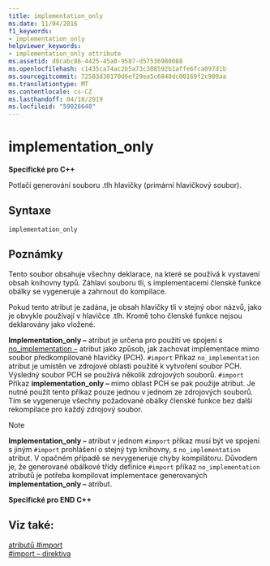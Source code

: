 ```yaml
---
title: implementation_only
ms.date: 11/04/2016
f1_keywords:
- implementation_only
helpviewer_keywords:
- implementation_only attribute
ms.assetid: d8cabc86-4425-45a0-9587-d57536980088
ms.openlocfilehash: c1435ca74ac2b5a73c308592b1affe6fca097d1b
ms.sourcegitcommit: 72583d30170d6ef29ea5c6848dc00169f2c909aa
ms.translationtype: MT
ms.contentlocale: cs-CZ
ms.lasthandoff: 04/18/2019
ms.locfileid: "59026648"
---
```

# <a name="implementationonly"></a>implementation_only
**Specifické pro C++**

Potlačí generování souboru .tlh hlavičky (primární hlavičkový soubor).

## <a name="syntax"></a>Syntaxe

```
implementation_only
```

## <a name="remarks"></a>Poznámky

Tento soubor obsahuje všechny deklarace, na které se používá k vystavení obsah knihovny typů. Záhlaví souboru tli, s implementacemi členské funkce obálky se vygeneruje a zahrnout do kompilace.

Pokud tento atribut je zadána, je obsah hlavičky tli v stejný obor názvů, jako je obvykle používají v hlavičce .tlh. Kromě toho členské funkce nejsou deklarovány jako vložené.

**Implementation_only –** atribut je určena pro použití ve spojení s [no_implementation –](../preprocessor/no-implementation.md) atribut jako způsob, jak zachovat implementace mimo soubor předkompilované hlavičky (PCH). `#import` Příkaz `no_implementation` atribut je umístěn ve zdrojové oblasti použité k vytvoření soubor PCH. Výsledný soubor PCH se používá několik zdrojových souborů. `#import` Příkaz **implementation_only –** mimo oblast PCH se pak použije atribut. Je nutné použít tento příkaz pouze jednou v jednom ze zdrojových souborů. Tím se vygeneruje všechny požadované obálky členské funkce bez další rekompilace pro každý zdrojový soubor.

> [!NOTE]
> **Implementation_only –** atribut v jednom `#import` příkaz musí být ve spojení s jiným `#import` prohlášení o stejný typ knihovny, s `no_implementation` atribut. V opačném případě se nevygeneruje chyby kompilátoru. Důvodem je, že generované obálkové třídy definice `#import` příkaz `no_implementation` atributů je potřeba kompilovat implementace generovaných **implementation_only –** atribut.

**Specifické pro END C++**

## <a name="see-also"></a>Viz také:

[atributů #import](../preprocessor/hash-import-attributes-cpp.md)<br/>
[#import – direktiva](../preprocessor/hash-import-directive-cpp.md)